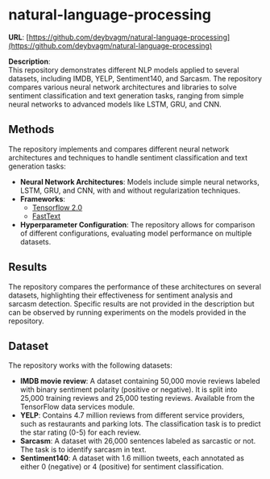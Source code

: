 # natural-language-processing
**URL**: [https://github.com/deybvagm/natural-language-processing](https://github.com/deybvagm/natural-language-processing)

**Description**:  
This repository demonstrates different NLP models applied to several datasets, including IMDB, YELP, Sentiment140, and Sarcasm. The repository compares various neural network architectures and libraries to solve sentiment classification and text generation tasks, ranging from simple neural networks to advanced models like LSTM, GRU, and CNN.

## Methods
The repository implements and compares different neural network architectures and techniques to handle sentiment classification and text generation tasks:
- **Neural Network Architectures**: Models include simple neural networks, LSTM, GRU, and CNN, with and without regularization techniques.
- **Frameworks**: 
  - [Tensorflow 2.0](https://www.tensorflow.org/)
  - [FastText](https://fasttext.cc/)
- **Hyperparameter Configuration**: The repository allows for comparison of different configurations, evaluating model performance on multiple datasets.

## Results
The repository compares the performance of these architectures on several datasets, highlighting their effectiveness for sentiment analysis and sarcasm detection. Specific results are not provided in the description but can be observed by running experiments on the models provided in the repository.

## Dataset
The repository works with the following datasets:
- **IMDB movie review**: A dataset containing 50,000 movie reviews labeled with binary sentiment polarity (positive or negative). It is split into 25,000 training reviews and 25,000 testing reviews. Available from the TensorFlow data services module.
- **YELP**: Contains 4.7 million reviews from different service providers, such as restaurants and parking lots. The classification task is to predict the star rating (0-5) for each review.
- **Sarcasm**: A dataset with 26,000 sentences labeled as sarcastic or not. The task is to identify sarcasm in text.
- **Sentiment140**: A dataset with 1.6 million tweets, each annotated as either 0 (negative) or 4 (positive) for sentiment classification.
